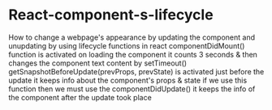 # React-component-s-lifecycle
How to change a webpage's appearance by updating the component and unupdating by using lifecycle functions in react
componentDidMount() function is activated on loading the component
it counts 3 seconds & then changes the component text content by setTimeout()
getSnapshotBeforeUpdate(prevProps, prevState) is activated just before the update
it keeps info about the component's props & state
if we use this function then we must use the componentDidUpdate()
it keeps the info of the component after the update took place

